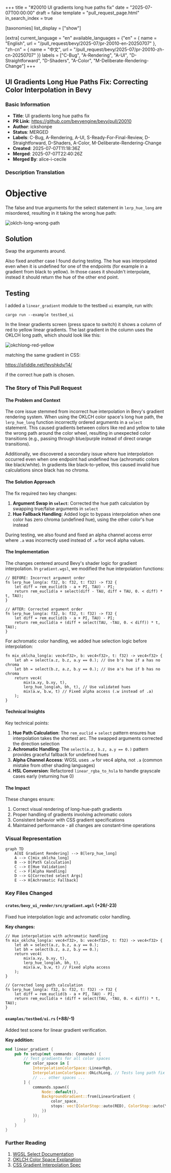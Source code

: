 +++
title = "#20010 UI gradients long hue paths fix"
date = "2025-07-07T00:00:00"
draft = false
template = "pull_request_page.html"
in_search_index = true

[taxonomies]
list_display = ["show"]

[extra]
current_language = "en"
available_languages = {"en" = { name = "English", url = "/pull_request/bevy/2025-07/pr-20010-en-20250707" }, "zh-cn" = { name = "中文", url = "/pull_request/bevy/2025-07/pr-20010-zh-cn-20250707" }}
labels = ["C-Bug", "A-Rendering", "A-UI", "D-Straightforward", "D-Shaders", "A-Color", "M-Deliberate-Rendering-Change"]
+++

## UI Gradients Long Hue Paths Fix: Correcting Color Interpolation in Bevy

### Basic Information
- **Title**: UI gradients long hue paths fix
- **PR Link**: https://github.com/bevyengine/bevy/pull/20010
- **Author**: ickshonpe
- **Status**: MERGED
- **Labels**: C-Bug, A-Rendering, A-UI, S-Ready-For-Final-Review, D-Straightforward, D-Shaders, A-Color, M-Deliberate-Rendering-Change
- **Created**: 2025-07-07T11:18:36Z
- **Merged**: 2025-07-07T22:40:26Z
- **Merged By**: alice-i-cecile

### Description Translation
# Objective

The false and true arguments for the select statement in `lerp_hue_long` are misordered, resulting in it taking the wrong hue path:

![oklch-long-wrong-path](https://github.com/user-attachments/assets/68b733ab-be4b-4280-9346-4fdfccdb053a)

## Solution

Swap the arguments around.

Also fixed another case I found during testing. The hue was interpolated even when it is undefined for one of the endpoints (for example in a gradient from black to yellow). In those cases it shouldn't interpolate, instead it should return the hue of the other end point.

## Testing

I added a `linear_gradient` module to the testbed `ui` example,  run with:
```
cargo run --example testbed_ui
```

In the linear gradients screen (press space to switch) it shows a column of red to yellow linear gradients. The last gradient in the column uses the OKLCH long path, which should look like this:

![okchlong-red-yellow](https://github.com/user-attachments/assets/23537ff4-f01a-4a03-8473-9df57b2bfaf1)

matching the same gradient in CSS:

https://jsfiddle.net/fevshkdy/14/

if the correct hue path is chosen.

### The Story of This Pull Request

#### The Problem and Context
The core issue stemmed from incorrect hue interpolation in Bevy's gradient rendering system. When using the OKLCH color space's long hue path, the `lerp_hue_long` function incorrectly ordered arguments in a `select` statement. This caused gradients between colors like red and yellow to take the wrong path around the color wheel, resulting in unexpected color transitions (e.g., passing through blue/purple instead of direct orange transitions).

Additionally, we discovered a secondary issue where hue interpolation occurred even when one endpoint had undefined hue (achromatic colors like black/white). In gradients like black-to-yellow, this caused invalid hue calculations since black has no chroma.

#### The Solution Approach
The fix required two key changes:
1. **Argument Swap in `select`**: Corrected the hue path calculation by swapping true/false arguments in `select`
2. **Hue Fallback Handling**: Added logic to bypass interpolation when one color has zero chroma (undefined hue), using the other color's hue instead

During testing, we also found and fixed an alpha channel access error where `.a` was incorrectly used instead of `.w` for vec4 alpha values.

#### The Implementation
The changes centered around Bevy's shader logic for gradient interpolation. In `gradient.wgsl`, we modified the hue interpolation functions:

```wgsl
// BEFORE: Incorrect argument order
fn lerp_hue_long(a: f32, b: f32, t: f32) -> f32 {
    let diff = rem_euclid(b - a + PI, TAU) - PI;
    return rem_euclid(a + select(diff - TAU, diff + TAU, 0. < diff) * t, TAU);
}

// AFTER: Corrected argument order
fn lerp_hue_long(a: f32, b: f32, t: f32) -> f32 {
    let diff = rem_euclid(b - a + PI, TAU) - PI;
    return rem_euclid(a + (diff + select(TAU, -TAU, 0. < diff)) * t, TAU);
}
```

For achromatic color handling, we added hue selection logic before interpolation:

```wgsl
fn mix_oklcha_long(a: vec4<f32>, b: vec4<f32>, t: f32) -> vec4<f32> {
    let ah = select(a.z, b.z, a.y == 0.); // Use b's hue if a has no chroma
    let bh = select(b.z, a.z, b.y == 0.); // Use a's hue if b has no chroma
    return vec4(
        mix(a.xy, b.xy, t),
        lerp_hue_long(ah, bh, t), // Use validated hues
        mix(a.w, b.w, t) // Fixed alpha access (.w instead of .a)
    );
}
```

#### Technical Insights
Key technical points:
1. **Hue Path Calculation**: The `rem_euclid` + `select` pattern ensures hue interpolation takes the shortest arc. The swapped arguments corrected the direction selection
2. **Achromatic Handling**: The `select(a.z, b.z, a.y == 0.)` pattern provides graceful fallback for undefined hues
3. **Alpha Channel Access**: WGSL uses `.w` for vec4 alpha, not `.a` (common mistake from other shading languages)
4. **HSL Conversion**: Refactored `linear_rgba_to_hsla` to handle grayscale cases early (returning hue 0)

#### The Impact
These changes ensure:
1. Correct visual rendering of long-hue-path gradients
2. Proper handling of gradients involving achromatic colors
3. Consistent behavior with CSS gradient specifications
4. Maintained performance - all changes are constant-time operations

### Visual Representation

```mermaid
graph TD
    A[UI Gradient Rendering] --> B[lerp_hue_long]
    A --> C[mix_oklcha_long]
    B --> D[Path Calculation]
    C --> E[Hue Validation]
    C --> F[Alpha Handling]
    D --> G[Corrected select Args]
    E --> H[Achromatic Fallback]
```

### Key Files Changed

#### `crates/bevy_ui_render/src/gradient.wgsl` (+26/-23)
Fixed hue interpolation logic and achromatic color handling.

**Key changes:**
```wgsl
// Hue interpolation with achromatic handling
fn mix_oklcha_long(a: vec4<f32>, b: vec4<f32>, t: f32) -> vec4<f32> {
    let ah = select(a.z, b.z, a.y == 0.);
    let bh = select(b.z, a.z, b.y == 0.);
    return vec4(
        mix(a.xy, b.xy, t),
        lerp_hue_long(ah, bh, t),
        mix(a.w, b.w, t) // Fixed alpha access
    );
}

// Corrected long path calculation
fn lerp_hue_long(a: f32, b: f32, t: f32) -> f32 {
    let diff = rem_euclid(b - a + PI, TAU) - PI;
    return rem_euclid(a + (diff + select(TAU, -TAU, 0. < diff)) * t, TAU);
}
```

#### `examples/testbed/ui.rs` (+88/-1)
Added test scene for linear gradient verification.

**Key addition:**
```rust
mod linear_gradient {
    pub fn setup(mut commands: Commands) {
        // Test gradients for all color spaces
        for color_space in [
            InterpolationColorSpace::LinearRgb,
            InterpolationColorSpace::OkLchLong, // Tests long path fix
            // ... other spaces ...
        ] {
            commands.spawn((
                Node::default(),
                BackgroundGradient::from(LinearGradient {
                    color_space,
                    stops: vec![ColorStop::auto(RED), ColorStop::auto(YELLOW)],
                })
            ));
        }
    }
}
```

### Further Reading
1. [WGSL Select Documentation](https://gpuweb.github.io/gpuweb/wgsl/#select)
2. [OKLCH Color Space Explanation](https://evilmartians.com/chronicles/oklch-in-css-why-quit-rgb-hsl)
3. [CSS Gradient Interpolation Spec](https://drafts.csswg.org/css-images-4/#coloring-gradient-line)